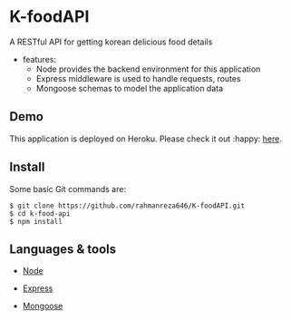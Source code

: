 # K-foodAPI
A RESTful API for getting korean delicious food details

* features:
  * Node provides the backend environment for this application
  * Express middleware is used to handle requests, routes
  * Mongoose schemas to model the application data
  
## Demo

This application is deployed on Heroku. Please check it out :happy: [here](https://k-food-api-80202.herokuapp.com/).

## Install

Some basic Git commands are:

```
$ git clone https://github.com/rahmanreza646/K-foodAPI.git
$ cd k-food-api
$ npm install
```

## Languages & tools

- [Node](https://nodejs.org/en/)

- [Express](https://expressjs.com/)

- [Mongoose](https://mongoosejs.com/)
  
